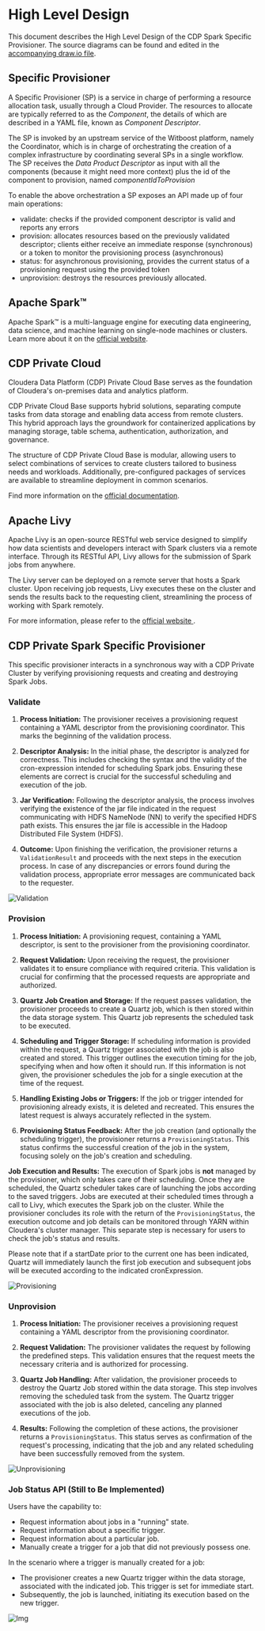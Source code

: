 # High Level Design

This document describes the High Level Design of the CDP Spark Specific Provisioner.
The source diagrams can be found and edited in the [accompanying draw.io file](HLD_clouderaPrivate.drawio).

## Specific Provisioner

A Specific Provisioner (SP) is a service in charge of performing a resource allocation task, usually
through a Cloud Provider. The resources to allocate are typically referred to as the _Component_, the
details of which are described in a YAML file, known as _Component Descriptor_.

The SP is invoked by an upstream service of the Witboost platform, namely the Coordinator, which is in charge of orchestrating the creation
of a complex infrastructure by coordinating several SPs in a single workflow. The SP receives
the _Data Product Descriptor_ as input with all the components (because it might need more context) plus the id of the component to provision, named _componentIdToProvision_

To enable the above orchestration a SP exposes an API made up of four main operations:
- validate: checks if the provided component descriptor is valid and reports any errors
- provision: allocates resources based on the previously validated descriptor; clients either receive an immediate response (synchronous) or a token to monitor the provisioning process (asynchronous)
- status: for asynchronous provisioning, provides the current status of a provisioning request using the provided token
- unprovision: destroys the resources previously allocated.


## Apache Spark™
Apache Spark™ is a multi-language engine for executing data engineering, data science, and machine learning on single-node machines or clusters.
Learn more about it on the [official website](https://spark.apache.org/).

## CDP Private Cloud
Cloudera Data Platform (CDP) Private Cloud Base serves as the foundation of Cloudera's on-premises data and analytics platform.

CDP Private Cloud Base supports hybrid solutions, separating compute tasks from data storage and enabling data access from remote clusters. This hybrid approach lays the groundwork for containerized applications by managing storage, table schema, authentication, authorization, and governance.

The structure of CDP Private Cloud Base is modular, allowing users to select combinations of services to create clusters tailored to business needs and workloads. Additionally, pre-configured packages of services are available to streamline deployment in common scenarios.

Find more information on the [official documentation](https://docs.cloudera.com/cdp-private-cloud/latest/index.html).

## Apache Livy

Apache Livy is an open-source RESTful web service designed to simplify how data scientists and developers interact with Spark clusters via a remote interface. Through its RESTful API, Livy allows for the submission of Spark jobs from anywhere. 

The Livy server can be deployed on a remote server that hosts a Spark cluster.
Upon receiving job requests, Livy executes these on the cluster and sends the results back to the requesting client, streamlining the process of working with Spark remotely.

For more information, please refer to the [official website ](https://livy.apache.org/).

## CDP Private Spark Specific Provisioner
This specific provisioner interacts in a synchronous way with a CDP Private Cluster by verifying provisioning requests and creating and destroying Spark Jobs.

### Validate

1. **Process Initiation:**
   The provisioner receives a provisioning request containing a YAML descriptor from the provisioning coordinator. This marks the beginning of the validation process.

2. **Descriptor Analysis:**
   In the initial phase, the descriptor is analyzed for correctness. This includes checking the syntax and the validity of the cron-expression intended for scheduling Spark jobs. Ensuring these elements are correct is crucial for the successful scheduling and execution of the job.

3. **Jar Verification:**
   Following the descriptor analysis, the process involves verifying the existence of the jar file indicated in the request communicating with HDFS NameNode (NN) to verify the specified HDFS path exists. This ensures the jar file is accessible in the Hadoop Distributed File System (HDFS).

4. **Outcome:**
   Upon finishing the verification, the provisioner returns a `ValidationResult` and proceeds with the next steps in the execution process. In case of any discrepancies or errors found during the validation process, appropriate error messages are communicated back to the requester.


![Validation](img/hld_provision.png)



### Provision

1. **Process Initiation:**
A provisioning request, containing a YAML descriptor, is sent to the provisioner from the provisioning coordinator.

2. **Request Validation:**
Upon receiving the request, the provisioner validates it to ensure compliance with required criteria. This validation is crucial for confirming that the processed requests are appropriate and authorized.

3. **Quartz Job Creation and Storage:**
If the request passes validation, the provisioner proceeds to create a Quartz job, which is then stored within the data storage system. This Quartz job represents the scheduled task to be executed.

4. **Scheduling and Trigger Storage:**
If scheduling information is provided within the request, a Quartz trigger associated with the job is also created and stored. This trigger outlines the execution timing for the job, specifying when and how often it should run.
If this information is not given, the provisioner schedules the job for a single execution at the time of the request.

5. **Handling Existing Jobs or Triggers:**
   If the job or trigger intended for provisioning already exists, it is deleted and recreated. This ensures the latest request is always accurately reflected in the system.

6. **Provisioning Status Feedback:**
After the job creation (and optionally the scheduling trigger), the provisioner returns a `ProvisioningStatus`. This status confirms the successful creation of the job in the system, focusing solely on the job's creation and scheduling.



**Job Execution and Results:**
The execution of Spark jobs is **not** managed by the provisioner, which only takes care of their scheduling.
Once they are scheduled, the Quartz scheduler takes care of launching the jobs according to the saved triggers.
Jobs are executed at their scheduled times through a call to Livy, which executes the Spark job on the cluster.
While the provisioner concludes its role with the return of the `ProvisioningStatus`, the execution outcome and job details can be monitored through YARN within Cloudera's cluster manager. This separate step is necessary for users to check the job's status and results.

Please note that if a startDate prior to the current one has been indicated, Quartz will immediately launch the first job execution and subsequent jobs will be executed according to the indicated cronExpression.





![Provisioning](img/hld_provision.png)


### Unprovision


1. **Process Initiation:**
The provisioner receives a provisioning request containing a YAML descriptor from the provisioning coordinator.

2. **Request Validation:**
The provisioner validates the request by following the predefined steps. This validation ensures that the request meets the necessary criteria and is authorized for processing.

3. **Quartz Job Handling:**
After validation, the provisioner proceeds to destroy the Quartz Job stored within the data storage. This step involves removing the scheduled task from the system. The Quartz trigger associated with the job is also deleted, canceling any planned executions of the job.

4. **Results:**
 Following the completion of these actions, the provisioner returns a `ProvisioningStatus`. This status serves as confirmation of the request's processing, indicating that the job and any related scheduling have been successfully removed from the system.


![Unprovisioning](img/hld_unprovision.png)


### Job Status API (Still to Be Implemented)

Users have the capability to:

- Request information about jobs in a "running" state.
- Request information about a specific trigger.
- Request information about a particular job.
- Manually create a trigger for a job that did not previously possess one.

In the scenario where a trigger is manually created for a job:

- The provisioner creates a new Quartz trigger within the data storage, associated with the indicated job. This trigger is set for immediate start.
- Subsequently, the job is launched, initiating its execution based on the new trigger.

![Img](img/hld_job_status.png)


